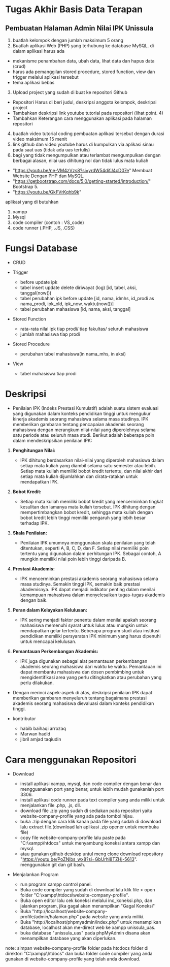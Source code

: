 # Tugas Akhir Basis Data Terapan

## Pembuatan Halaman Admin Nilai IPK Unissula

1. buatlah kelompok dengan jumlah maksimum 5 orang
2. Buatlah aplikasi Web (PHP) yang terhubung ke database MySQL. di dalam aplikasi harus ada
- mekanisme penambahan data, ubah data, lihat data dan hapus data (crud)
- harus ada pemanggilan stored procedure, stored function, view dan trigger melalui aplikasi tersebut
- tema aplikasi bebas
3. Upload project yang sudah di buat ke repositori Github
- Repositori Harus di beri judul, deskripsi anggota kelompok, deskripsi project
- Tambahkan deskripsi link youtube tutorial pada repositori (lihat point. 4)
- Tambahkan Keterangan cara menggunakan aplikasi pada halaman repositori
4. buatlah video tutorial coding pembuatan aplikasi tersebut dengan durasi video maksimum 15 menit
5. link github dan video youtube harus di kumpulkan via aplikasi sinau pada saat uas (tidak ada uas tertulis)
6. bagi yang tidak mengumpulkan atau terlambat mengumpulkan dengan berbagai alasan, nilai uas dihitung nol dan tidak lulus mata kuliah 

 - "https://youtu.be/ne-VM4zVzs8?si=yrdW54difJ4cD07e" Membuat Website Dengan PHP dan MySQL.
 - "https://getbootstrap.com/docs/5.0/getting-started/introduction/" Bootstrap 5.
 - "https://youtu.be/GkFVrKqhb9k"
  
aplikasi yang di butuhkan
1. xampp
2. Mysql
3. code compiler (contoh : VS_code)
4. code runner (.PHP, .JS, .CSS)

# Fungsi Database

- CRUD

- Trigger
  - before update ipk
  - tabel insert update delete diriwayat (log) [id, tabel, aksi, tanggal(now())
  - tabel perubahan ipk before update [id, nama, idmhs, id_prodi as nama_prodi, ipk_old, ipk_now, waktu(now())]
  - tabel perubahan mahasiswa [id, nama, aksi, tanggal]

- Stored Function
  - rata-rata nilai ipk tiap prodi/ tiap fakultas/ seluruh mahasiswa
  - jumlah mahasiswa tiap prodi

- Stored Procedure
  - perubahan tabel mahasiswa(in nama_mhs, in aksi)

- View
  - tabel mahasiswa tiap prodi

# Deskripsi
- Penilaian IPK (Indeks Prestasi Kumulatif) adalah suatu sistem evaluasi yang digunakan dalam konteks pendidikan tinggi untuk mengukur kinerja akademis seorang mahasiswa selama masa studinya. IPK memberikan gambaran tentang pencapaian akademis seorang mahasiswa dengan merangkum nilai-nilai yang diperolehnya selama satu periode atau seluruh masa studi. Berikut adalah beberapa poin dalam mendeskripsikan penilaian IPK:

1. **Penghitungan Nilai:**
   - IPK dihitung berdasarkan nilai-nilai yang diperoleh mahasiswa dalam setiap mata kuliah yang diambil selama satu semester atau lebih. Setiap mata kuliah memiliki bobot kredit tertentu, dan nilai akhir dari setiap mata kuliah dijumlahkan dan dirata-ratakan untuk mendapatkan IPK.

2. **Bobot Kredit:**
   - Setiap mata kuliah memiliki bobot kredit yang mencerminkan tingkat kesulitan dan lamanya mata kuliah tersebut. IPK dihitung dengan mempertimbangkan bobot kredit, sehingga mata kuliah dengan bobot kredit lebih tinggi memiliki pengaruh yang lebih besar terhadap IPK.

3. **Skala Penilaian:**
   - Penilaian IPK umumnya menggunakan skala penilaian yang telah ditentukan, seperti A, B, C, D, dan F. Setiap nilai memiliki poin tertentu yang digunakan dalam perhitungan IPK. Sebagai contoh, A mungkin memiliki nilai poin lebih tinggi daripada B.

4. **Prestasi Akademis:**
   - IPK mencerminkan prestasi akademis seorang mahasiswa selama masa studinya. Semakin tinggi IPK, semakin baik prestasi akademisnya. IPK dapat menjadi indikator penting dalam menilai kemampuan mahasiswa dalam menyelesaikan tugas-tugas akademis dengan baik.

5. **Peran dalam Kelayakan Kelulusan:**
   - IPK sering menjadi faktor penentu dalam menilai apakah seorang mahasiswa memenuhi syarat untuk lulus atau mungkin untuk mendapatkan gelar tertentu. Beberapa program studi atau institusi pendidikan memiliki persyaratan IPK minimum yang harus dipenuhi untuk mencapai kelulusan.

6. **Pemantauan Perkembangan Akademis:**
   - IPK juga digunakan sebagai alat pemantauan perkembangan akademis seorang mahasiswa dari waktu ke waktu. Pemantauan ini dapat membantu mahasiswa dan dosen pembimbing untuk mengidentifikasi area yang perlu ditingkatkan atau perubahan yang perlu dilakukan.

- Dengan merinci aspek-aspek di atas, deskripsi penilaian IPK dapat memberikan gambaran menyeluruh tentang bagaimana prestasi akademis seorang mahasiswa dievaluasi dalam konteks pendidikan tinggi.

- kontributor
  - habib baihaqi arrozaq
  - Marwan hadid
  - jibril amjad taqiudin

# Cara menggunakan Repositori
- Download
  - install aplikasi xampp, mysql, dan code compiler dengan benar dan mengguanakan port yang benar, untuk lebih mudah gunakanlah port 3306.
  - install aplikasi code runner pada text compiler yang anda miliki untuk menjalankan file .php, .js, dll.
  - download file .zip yang sudah di sediakan pada repositori yaitu website-company-profile yang ada pada tombol hijau.
  - buka .zip dengan cara klik kanan pada file yang sudah di download lalu extract file.(download lah aplikasi .zip opener untuk membuka file)
  - copy file website-company-profile lalu paste pada "C:\xampp\htdocs" untuk menyambung koneksi antara xampp dan mysql.
  - atau gunakan github desktop untul meng clone download repository "https://youtu.be/PoZNIbs_wx8?si=GbUrhl8TZHj-5613". menggunakan git dan git bash.

- Menjalankan Program
  - run program xampp control panel.
  - Buka code compiler yang sudah di download lalu klik file > open folder "C:\xampp\htdocs\website-company-profile".
  - Buka open editor lalu cek koneksi melalui inc_koneksi.php, dan jalankan program, jika gagal akan menampilkan "Gagal Koneksi"
  - Buka "http://localhost/website-company-profile/admin/halaman.php" pada website yang anda miliki.
  - Buka "http://localhost/phpmyadmin/index.php" untuk menampilkan database, localhost akan me-direct web ke xampp unissula_uas.
  - buka database "unissula_uas" pada phpMyAdmin disana akan menampilkan database yang akan diperlukan.

note: simpan website-company-profile folder pada htcdocs folder di direktori "C:\xampp\htdocs" dan buka folder code compiler yang anda gunakan di website-company-profile yang telah anda download.
